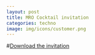 ```yaml
---
layout: post
title: MRO Cocktail invitation
categories: techno
image: img/icons/customer.png
---
```

#[Download the invitation](/data/MRO-cocktail-invitation.pdf)